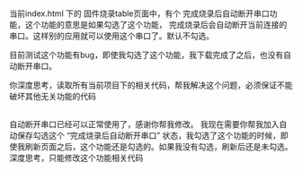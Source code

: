 ##
当前index.html 下的 固件烧录table页面中，有个 完成烧录后自动断开串口功能，这个功能的意思是如果勾选了这个功能，
完成烧录后会自动断开当前连接的串口。这样别的应用就可以使用这个串口了。默认不勾选。

目前测试这个功能有bug，即使我勾选了这个功能，我下载完成了之后，也没有自动断开串口。

你深度思考，读取所有当前项目下的相关代码，帮我解决这个问题，必须保证不能破坏其他无关功能的代码


##
自动断开串口已经可以正常使用了，感谢你帮我修改。
我现在需要你帮我加入自动保存勾选这个 “完成烧录后自动断开串口” 状态，我勾选了这个功能的时候，即使我刷新页面之后，这个功能还是勾选的。如果我没有勾选，刷新后还是未勾选。
深度思考，只能修改这个功能相关代码